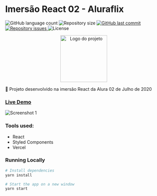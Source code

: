 # Imersão React 02 - Aluraflix
<p align="left">
  <img alt="GitHub language count" src="https://img.shields.io/github/languages/count/Relirk/netflix-clone-frontend">

  <img alt="Repository size" src="https://img.shields.io/github/repo-size/Relirk/netflix-clone-frontend">
  
  <a href="https://github.com/Relirk/netflix-clone-frontend/commits/master">
    <img alt="GitHub last commit" src="https://img.shields.io/github/last-commit/Relirk/netflix-clone-frontend">
  </a>

  <a href="https://github.com/Relirk/netflix-clone-frontend/issues">
    <img alt="Repository issues" src="https://img.shields.io/github/issues/Relirk/netflix-clone-frontend">
  </a>

  <img alt="License" src="https://img.shields.io/badge/license-MIT-brightgreen">
</p>

<p align="center">
  <img alt="Logo do projeto" width="150px" src="https://www.alura.com.br/assets/img/imersoes/react/imersao-react-logo.1594044142.svg" />
</p>

:movie_camera: Projeto desenvolvido na imersão React da Alura 02 de Julho de 2020

### [Live Demo](https://imersao-react-aluraflix-git-master.relirk.vercel.app/)

![Screenshot 1](aluraflix.png)

### Tools used:
- React
- Styled Components
- Vercel

### Running Locally
```sh
# Install dependencies
yarn install

# Start the app on a new window
yarn start
```
